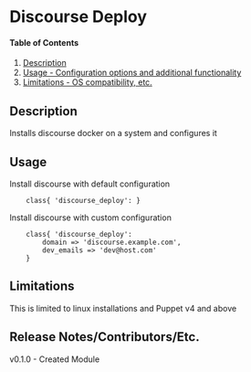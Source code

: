 # Discourse Deploy

#### Table of Contents

1. [Description](#description)
1. [Usage - Configuration options and additional functionality](#usage)
1. [Limitations - OS compatibility, etc.](#limitations)

## Description

Installs discourse docker on a system and configures it

## Usage
Install discourse with default configuration
```puppet
    class{ 'discourse_deploy': }
```

Install discourse with custom configuration
```puppet
    class{ 'discourse_deploy': 
        domain => 'discourse.example.com',
        dev_emails => 'dev@host.com'
    }
```

## Limitations

This is limited to linux installations and Puppet v4 and above

## Release Notes/Contributors/Etc. 

v0.1.0 - Created Module
